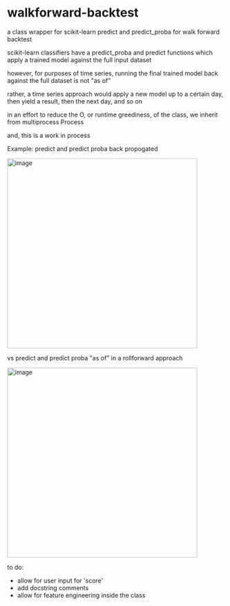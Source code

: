 # walkforward-backtest
a class wrapper for scikit-learn predict and predict_proba for walk forward backtest

scikit-learn classifiers have a predict_proba and predict functions which apply a trained model against the full input dataset

however, for purposes of time series, running the final trained model back against the full dataset is not "as of"

rather, a time series approach would apply a new model up to a certain day, then yield a result, then the next day, and so on

in an effort to reduce the O, or runtime greediness, of the class, we inherit from multiprocess Process

and, this is a work in process

Example:
predict and predict proba back propogated

<img width="440" alt="image" src="https://github.com/user-attachments/assets/3532fbbd-8b29-4206-abcb-797c82d39ba4">

vs predict and predict proba "as of" in a rollforward approach

<img width="440" alt="image" src="https://github.com/user-attachments/assets/a8945f58-5e4e-4abd-8a75-cfeb7a0fc1e7">

to do:
- allow for user input for 'score'
- add docstring comments
- allow for feature engineering inside the class


